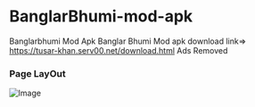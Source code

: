 # BanglarBhumi-mod-apk
Banglarbhumi Mod Apk
Banglar Bhumi Mod apk download link=> https://tusar-khan.serv00.net/download.html Ads Removed

### Page LayOut
![Image](https://tusar-khan.serv00.net/yt/1.png)


